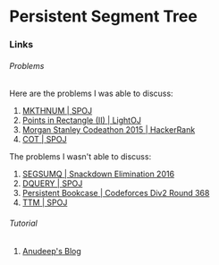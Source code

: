 # Persistent Segment Tree

### Links

###### Problems

Here are the problems I was able to discuss:

1. [MKTHNUM | SPOJ](http://www.spoj.com/problems/MKTHNUM/)
2. [Points in Rectangle (II) | LightOJ](http://lightoj.com/volume_showproblem.php?problem=1267)
3. [Morgan Stanley Codeathon 2015 | HackerRank](https://www.hackerrank.com/contests/morgan-stanley-2015/challenges/wet-shark-and-kth-largest-number)
4. [COT | SPOJ](http://www.spoj.com/problems/COT/)

The problems I wasn't able to discuss:

1. [SEGSUMQ | Snackdown Elimination 2016](https://www.codechef.com/SNCKEL16/problems/SEGSUMQ)
2. [DQUERY | SPOJ](www.spoj.com/problems/DQUERY/)
3. [Persistent Bookcase | Codeforces Div2 Round 368](http://codeforces.com/contest/707/problem/D)
4. [TTM | SPOJ](www.spoj.com/problems/TTM/)

###### Tutorial

1. [Anudeep's Blog](https://blog.anudeep2011.com/persistent-segment-trees-explained-with-spoj-problems)
